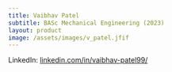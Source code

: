 ```yaml
---
title: Vaibhav Patel
subtitle: BASc Mechanical Engineering (2023)
layout: product
image: /assets/images/v_patel.jfif
---
```

LinkedIn: [linkedin.com/in/vaibhav-patel99/](https://www.linkedin.com/in/vaibhav-patel99/)